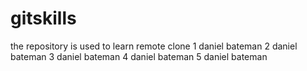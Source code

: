 # gitskills
the repository is used to learn remote clone
1 daniel bateman
2 daniel bateman
3 daniel bateman
4 daniel bateman
5 daniel bateman
